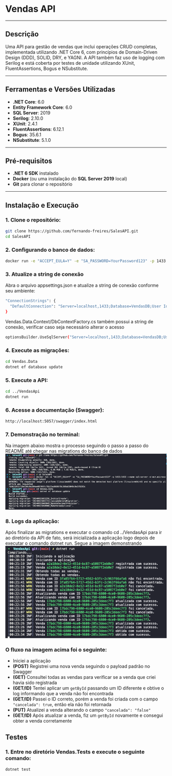 # Vendas API

---

## Descrição

Uma API para gestão de vendas que inclui operações CRUD completas, implementada utilizando .NET Core 6, com princípios de Domain-Driven Design (DDD), SOLID, DRY, e YAGNI. A API também faz uso de logging com Serilog e está coberta por testes de unidade utilizando XUnit, FluentAssertions, Bogus e NSubstitute.

---

## Ferramentas e Versões Utilizadas

- **.NET Core**: 6.0
- **Entity Framework Core**: 6.0
- **SQL Server**: 2019
- **Serilog**: 2.10.0
- **XUnit**: 2.4.1
- **FluentAssertions**: 6.12.1
- **Bogus**: 35.6.1
- **NSubstitute**: 5.1.0

---

## Pré-requisitos

- **.NET 6 SDK** instalado
- **Docker** (ou uma instalação do **SQL Server 2019** local)
- **Git** para clonar o repositório

---

## Instalação e Execução

### 1. Clone o repositório:

```bash
git clone https://github.com/fernando-freires/SalesAPI.git
cd SalesAPI
```

### 2. Configurando o banco de dados:

```bash
docker run -e "ACCEPT_EULA=Y" -e "SA_PASSWORD=YourPassword123" -p 1433:1433 --name sql-server -d mcr.microsoft.com/mssql/server:2019-latest
```

### 3. Atualize a string de conexão

Abra o arquivo appsettings.json e atualize a string de conexão conforme seu ambiente:

```bash
"ConnectionStrings": {
  "DefaultConnection": "Server=localhost,1433;Database=VendasDB;User Id=sa;Password=YourPassword123;"
}
```

Vendas.Data.Context/DbContextFactory.cs também possui a string de conexão, verificar caso seja necessário alterar o acesso

```bash
optionsBuilder.UseSqlServer("Server=localhost,1433;Database=VendasDB;User Id=sa;Password=YourPassword123;
```

### 4. Execute as migrações:

```bash
cd Vendas.Data
dotnet ef database update
```

### 5. Execute a API:

```bash
cd ../VendasApi
dotnet run
```

### 6. Acesse a documentação (Swagger):

```bash
http://localhost:5057/swagger/index.html
```

### 7. Demonstração no terminal:

Na imagem abaixo mostra o processo seguindo o passo a passo do README até chegar nas migrations do banco de dados
![Minha Imagem](./migration.png)

### 8. Logs da aplicação:

Após finalizar as migrations e executar o comando cd ../VendasApi para ir ao diretório da API de fato, será inicializada a aplicação logo depois de executar o comando dotnet run. Segue a imagem demonstrando
![Minha Imagem](./logs.png)

### O fluxo na imagem acima foi o seguinte:

- Iniciei a aplicação
- **(POST)** Registrei uma nova venda seguindo o payload padrão no Swagger
- **(GET)** Consultei todas as vendas para verificar se a venda que criei havia sido registrada
- **(GET/ID)** Tentei aplicar um `getById` passando um ID diferente e obtive o log informando que a venda não foi encontrada
- **(GET/ID)** Passei o ID correto, porém a venda foi criada com o campo `"cancelada": true`, então ela não foi retornada
- **(PUT)** Atualizei a venda alterando o campo `"cancelada": "false"`
- **(GET/ID)** Após atualizar a venda, fiz um `getById` novamente e consegui obter a venda corretamente

## Testes

### 1. Entre no diretório Vendas.Tests e execute o seguinte comando:

```bash
dotnet test
```

